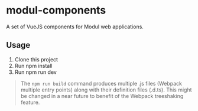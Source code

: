 # modul-components
A set of VueJS components for Modul web applications.

## Usage
1. Clone this project
1. Run npm install
1. Run npm run dev

> The `npm run build` command produces multiple .js files (Webpack multiple entry points) along with their definition files (.d.ts). This might be changed in a near future to benefit of the Webpack treeshaking feature.
